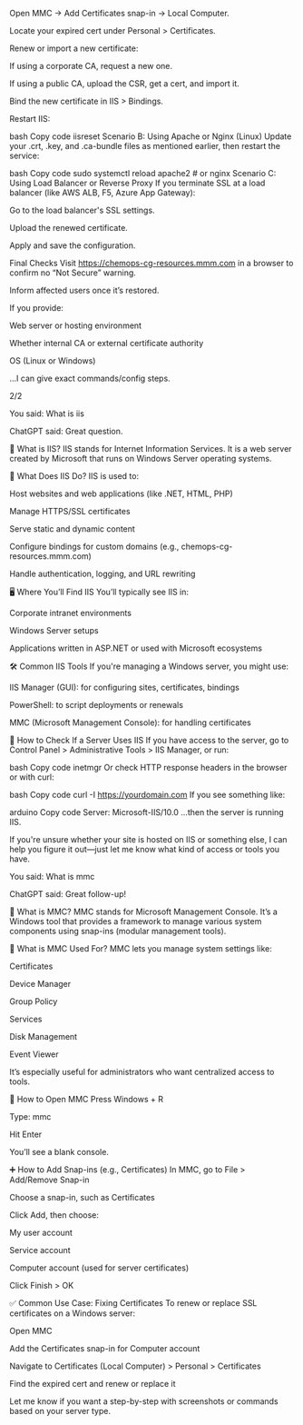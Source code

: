 Open MMC → Add Certificates snap-in → Local Computer.

Locate your expired cert under Personal > Certificates.

Renew or import a new certificate:

If using a corporate CA, request a new one.

If using a public CA, upload the CSR, get a cert, and import it.

Bind the new certificate in IIS > Bindings.

Restart IIS:

bash
Copy code
iisreset
Scenario B: Using Apache or Nginx (Linux)
Update your .crt, .key, and .ca-bundle files as mentioned earlier, then restart the service:

bash
Copy code
sudo systemctl reload apache2   # or nginx
Scenario C: Using Load Balancer or Reverse Proxy
If you terminate SSL at a load balancer (like AWS ALB, F5, Azure App Gateway):

Go to the load balancer's SSL settings.

Upload the renewed certificate.

Apply and save the configuration.

Final Checks
Visit https://chemops-cg-resources.mmm.com in a browser to confirm no “Not Secure” warning.

Inform affected users once it’s restored.

If you provide:

Web server or hosting environment

Whether internal CA or external certificate authority

OS (Linux or Windows)

…I can give exact commands/config steps.


2/2






You said:
What  is iis


ChatGPT said:
Great question.

🧾 What is IIS?
IIS stands for Internet Information Services. It is a web server created by Microsoft that runs on Windows Server operating systems.

🔧 What Does IIS Do?
IIS is used to:

Host websites and web applications (like .NET, HTML, PHP)

Manage HTTPS/SSL certificates

Serve static and dynamic content

Configure bindings for custom domains (e.g., chemops-cg-resources.mmm.com)

Handle authentication, logging, and URL rewriting

🖥️ Where You’ll Find IIS
You’ll typically see IIS in:

Corporate intranet environments

Windows Server setups

Applications written in ASP.NET or used with Microsoft ecosystems

🛠️ Common IIS Tools
If you're managing a Windows server, you might use:

IIS Manager (GUI): for configuring sites, certificates, bindings

PowerShell: to script deployments or renewals

MMC (Microsoft Management Console): for handling certificates

🧪 How to Check If a Server Uses IIS
If you have access to the server, go to Control Panel > Administrative Tools > IIS Manager, or run:

bash
Copy code
inetmgr
Or check HTTP response headers in the browser or with curl:

bash
Copy code
curl -I https://yourdomain.com
If you see something like:

arduino
Copy code
Server: Microsoft-IIS/10.0
…then the server is running IIS.

If you're unsure whether your site is hosted on IIS or something else, I can help you figure it out—just let me know what kind of access or tools you have.






You said:
What is mmc


ChatGPT said:
Great follow-up!

🧾 What is MMC?
MMC stands for Microsoft Management Console. It’s a Windows tool that provides a framework to manage various system components using snap-ins (modular management tools).

🔧 What is MMC Used For?
MMC lets you manage system settings like:

Certificates

Device Manager

Group Policy

Services

Disk Management

Event Viewer

It’s especially useful for administrators who want centralized access to tools.

📌 How to Open MMC
Press Windows + R

Type: mmc

Hit Enter

You’ll see a blank console.

➕ How to Add Snap-ins (e.g., Certificates)
In MMC, go to File > Add/Remove Snap-in

Choose a snap-in, such as Certificates

Click Add, then choose:

My user account

Service account

Computer account (used for server certificates)

Click Finish > OK

✅ Common Use Case: Fixing Certificates
To renew or replace SSL certificates on a Windows server:

Open MMC

Add the Certificates snap-in for Computer account

Navigate to Certificates (Local Computer) > Personal > Certificates

Find the expired cert and renew or replace it

Let me know if you want a step-by-step with screenshots or commands based on your server type.






